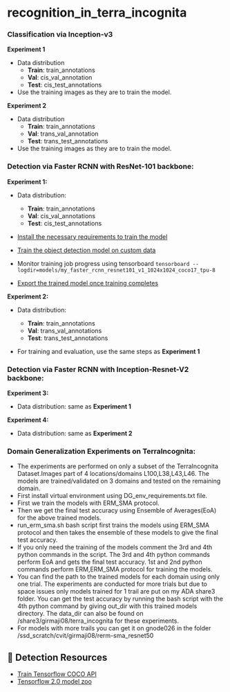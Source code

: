 # recognition_in_terra_incognita

### Classification via Inception-v3

**Experiment 1**
- Data distribution
    - **Train**: train_annotations
    - **Val**: cis_val_annotation
    - **Test**: cis_test_annotations
 - Use the training images as they are to train the model. 

**Experiment 2**
- Data distribution
    - **Train**: train_annotations
    - **Val**: trans_val_annotation
    - **Test**: trans_test_annotations
 - Use the training images as they are to train the model. 


### Detection via Faster RCNN with ResNet-101 backbone:

**Experiment 1:**

- Data distribution:
    - **Train**: train_annotations
    - **Val**: cis_val_annotations
    - **Test**: cis_test_annotations


- [Install the necessary requirements to train the model](https://tensorflow-object-detection-api-tutorial.readthedocs.io/en/latest/install.html#tf-models-install-coco)

- [Train the object detection model on custom data](https://tensorflow-object-detection-api-tutorial.readthedocs.io/en/latest/training.html)

- Monitor training job progress using tensorboard
    `tensorboard --logdir=models/my_faster_rcnn_resnet101_v1_1024x1024_coco17_tpu-8`

- [Export the trained model once training completes](https://tensorflow-object-detection-api-tutorial.readthedocs.io/en/latest/training.html#exporting-a-trained-model)


**Experiment 2:**

- Data distribution:
    - **Train**: train_annotations
    - **Val**: trans_val_annotations
    - **Test**: trans_test_annotations

- For training and evaluation, use the same steps as **Experiment 1**

### Detection via Faster RCNN with  Inception-Resnet-V2 backbone:

**Experiment 3:**

- Data distribution: same as **Experiment 1**

**Experiment 4:**

- Data distribution: same as **Experiment 2**

### Domain Generalization Experiments on TerraIncognita:

- The experiments are performed on only a subset of the TerraIncognita Dataset.Images part of 4 locations/domains L100,L38,L43,L46.  The models are trained/validated on 3 domains and tested on the remaining domain. 
- First install virtual environment using DG_env_requirements.txt file.
- First we train the models with ERM_SMA protocol.
- Then we get the final test accuracy using Ensemble of Averages(EoA) for the above trained models.
- run_erm_sma.sh bash script first trains the models using ERM_SMA protocol and then takes the ensemble of these models to give the final test accuracy.
- If you only need the training of the models comment the 3rd and 4th python commands in the script. The 3rd and 4th python commands perform EoA and gets the final test accuracy. 1st and 2nd python commands perform ERM,ERM_SMA protocol for training the models.
- You can find the path to the trained models for each domain using only one trial. The experiments are conducted for more trials but due to space issues only models trained for 1 trail are put on my ADA share3 folder. You can get the test accuracy by running the bash script with the 4th python command by giving out_dir with this trained models directory. The data_dir can also be found on /share3/girmaji08/terra_incognita for these experiments.
- For models with more trails you can get it on gnode026 in the folder /ssd_scratch/cvit/girmaji08/rerm-sma_resnet50 


## 🔗 Detection Resources
- [Train Tensorflow COCO API](https://www.youtube.com/watch?v=XoMiveY_1Z4&t=102s&ab_channel=KrishNaik) 
- [Tensorflow 2.0 model zoo](https://github.com/tensorflow/models/blob/master/research/object_detection/g3doc/tf2_detection_zoo.md)

